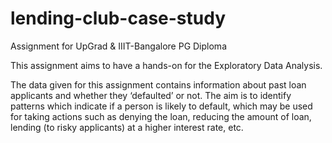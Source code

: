 # lending-club-case-study
Assignment for UpGrad &amp; IIIT-Bangalore PG Diploma

This assignment aims to have a hands-on for the Exploratory Data Analysis.

The data given for this assignment contains information about past loan applicants and whether they ‘defaulted’ or not. The aim is to identify patterns which indicate if a person is likely to default, which may be used for taking actions such as denying the loan, reducing the amount of loan, lending (to risky applicants) at a higher interest rate, etc.
